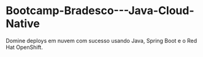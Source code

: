 # Bootcamp-Bradesco---Java-Cloud-Native
Domine deploys em nuvem com sucesso usando Java, Spring Boot e o Red Hat OpenShift.
